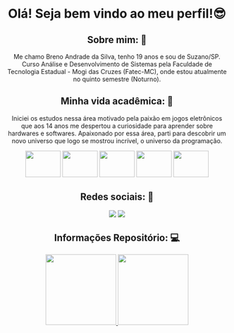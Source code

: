 
<h1 align = "center"> Olá! Seja bem vindo ao meu perfil!😎 </h1>

<div align = "center">
  <h2>Sobre mim: 🤖</h2>
  <p>Me chamo Breno Andrade da Silva, tenho 19 anos e sou de Suzano/SP. Curso Análise e Desenvolvimento de Sistemas pela Faculdade de Tecnologia Estadual - Mogi das Cruzes   (Fatec-MC), onde estou atualmente no quinto semestre (Noturno).</p>
  <h2>Minha vida acadêmica: 📒</h2>
  <p> Iniciei os estudos nessa área motivado pela paixão em jogos eletrônicos que aos 14 anos me despertou a curiosidade para aprender sobre hardwares e softwares.     Apaixonado por essa área, parti para descobrir um novo universo que logo se mostrou incrível, o universo da programação.</p>
  <img height = "60" width = "80" src="https://cdn.jsdelivr.net/gh/devicons/devicon/icons/java/java-original.svg" />
  <img height = "60" width = "80" src="https://cdn.jsdelivr.net/gh/devicons/devicon/icons/spring/spring-original.svg" />
  <img height = "60" width = "80" src="https://cdn.jsdelivr.net/gh/devicons/devicon/icons/postgresql/postgresql-original.svg" />
  <img height = "60" width = "80" src="https://cdn.jsdelivr.net/gh/devicons/devicon/icons/intellij/intellij-original.svg" />
  <img height = "60" width = "80" src="https://cdn.jsdelivr.net/gh/devicons/devicon/icons/git/git-original.svg" />
         
  
</div>

<div align = "center">
<h2> Redes sociais: 📸</h2>
<a href="https://www.instagram.com/bre_nou"><img src="https://img.shields.io/badge/Instagram-E4405F?style=for-the-badge&logo=instagram&logoColor=white"></a>
<a href="https://github.com/Breno-Andrade"><img src="https://img.shields.io/badge/GitHub-100000?style=for-the-badge&logo=github&logoColor=white"></a>
</div>

<div align = "center">
  <h2>Informações Repositório: 💻</h2>
  <a href="https://github.com/Breno-Andrade">
  <img height = "160em" src="https://github-readme-stats.vercel.app/api?username=Breno-Andrade&show_icons=true&theme=dark&include_all_commits=true&count_private=true"/>   <img height = "160em"	src="https://github-readme-stats.vercel.app/api/top-langs/?username=Breno-Andrade&layout=compact&theme=dark"/>
</div>
